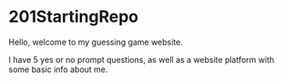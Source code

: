 # 201StartingRepo
Hello, welcome to my guessing game website.

I have 5 yes or no prompt questions, as well as a website platform with some basic info about me.